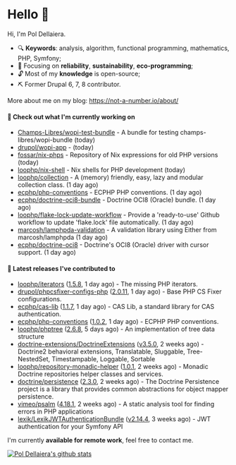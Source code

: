 # Hello 👋

Hi, I'm Pol Dellaiera.

- 🔍 **Keywords**: analysis, algorithm, functional programming, mathematics, PHP, Symfony;
- 🎯 Focusing on **reliability**, **sustainability**, **eco-programming**;
- 🔓 Most of my **knowledge** is open-source;
- ⛏️ Former Drupal 6, 7, 8 contributor.

More about me on my blog: https://not-a-number.io/about/

#### 👷 Check out what I'm currently working on

- [Champs-Libres/wopi-test-bundle](https://github.com/Champs-Libres/wopi-test-bundle) - A bundle for testing champs-libres/wopi-bundle (today)
- [drupol/wopi-app](https://github.com/drupol/wopi-app) -  (today)
- [fossar/nix-phps](https://github.com/fossar/nix-phps) - Repository of Nix expressions for old PHP versions (today)
- [loophp/nix-shell](https://github.com/loophp/nix-shell) - Nix shells for PHP development (today)
- [loophp/collection](https://github.com/loophp/collection) - A (memory) friendly, easy, lazy and modular collection class. (1 day ago)
- [ecphp/php-conventions](https://github.com/ecphp/php-conventions) - ECPHP PHP conventions. (1 day ago)
- [ecphp/doctrine-oci8-bundle](https://github.com/ecphp/doctrine-oci8-bundle) - Doctrine OCI8 (Oracle) bundle. (1 day ago)
- [loophp/flake-lock-update-workflow](https://github.com/loophp/flake-lock-update-workflow) - Provide a &#39;ready-to-use&#39; Github workflow to update &#39;flake.lock&#39; file automatically. (1 day ago)
- [marcosh/lamphpda-validation](https://github.com/marcosh/lamphpda-validation) - A validation library using Either from marcosh/lamphpda (1 day ago)
- [ecphp/doctrine-oci8](https://github.com/ecphp/doctrine-oci8) - Doctrine&#39;s OCI8 (Oracle) driver with cursor support. (1 day ago)

#### 🔭 Latest releases I've contributed to

- [loophp/iterators](https://github.com/loophp/iterators) ([1.5.8](https://github.com/loophp/iterators/releases/tag/1.5.8), 1 day ago) - The missing PHP iterators.
- [drupol/phpcsfixer-configs-php](https://github.com/drupol/phpcsfixer-configs-php) ([2.0.11](https://github.com/drupol/phpcsfixer-configs-php/releases/tag/2.0.11), 1 day ago) - Base PHP CS Fixer configurations.
- [ecphp/cas-lib](https://github.com/ecphp/cas-lib) ([1.1.7](https://github.com/ecphp/cas-lib/releases/tag/1.1.7), 1 day ago) - CAS Lib, a standard library for CAS authentication.
- [ecphp/php-conventions](https://github.com/ecphp/php-conventions) ([1.0.2](https://github.com/ecphp/php-conventions/releases/tag/1.0.2), 1 day ago) - ECPHP PHP conventions.
- [loophp/phptree](https://github.com/loophp/phptree) ([2.6.8](https://github.com/loophp/phptree/releases/tag/2.6.8), 5 days ago) - An implementation of tree data structure
- [doctrine-extensions/DoctrineExtensions](https://github.com/doctrine-extensions/DoctrineExtensions) ([v3.5.0](https://github.com/doctrine-extensions/DoctrineExtensions/releases/tag/v3.5.0), 2 weeks ago) - Doctrine2 behavioral extensions, Translatable, Sluggable, Tree-NestedSet, Timestampable, Loggable, Sortable
- [loophp/repository-monadic-helper](https://github.com/loophp/repository-monadic-helper) ([1.0.1](https://github.com/loophp/repository-monadic-helper/releases/tag/1.0.1), 2 weeks ago) - Monadic Doctrine repositories helper classes and services.
- [doctrine/persistence](https://github.com/doctrine/persistence) ([2.3.0](https://github.com/doctrine/persistence/releases/tag/2.3.0), 2 weeks ago) - The Doctrine Persistence project is a library that provides common abstractions for object mapper persistence.
- [vimeo/psalm](https://github.com/vimeo/psalm) ([4.18.1](https://github.com/vimeo/psalm/releases/tag/4.18.1), 2 weeks ago) - A static analysis tool for finding errors in PHP applications
- [lexik/LexikJWTAuthenticationBundle](https://github.com/lexik/LexikJWTAuthenticationBundle) ([v2.14.4](https://github.com/lexik/LexikJWTAuthenticationBundle/releases/tag/v2.14.4), 3 weeks ago) - JWT authentication for your Symfony API

I'm currently **available for remote work**, feel free to contact me.

[![Pol Dellaiera's github stats](https://github-readme-stats.vercel.app/api?username=drupol&count_private=true&show_icons=true)](https://github.com/drupol)
